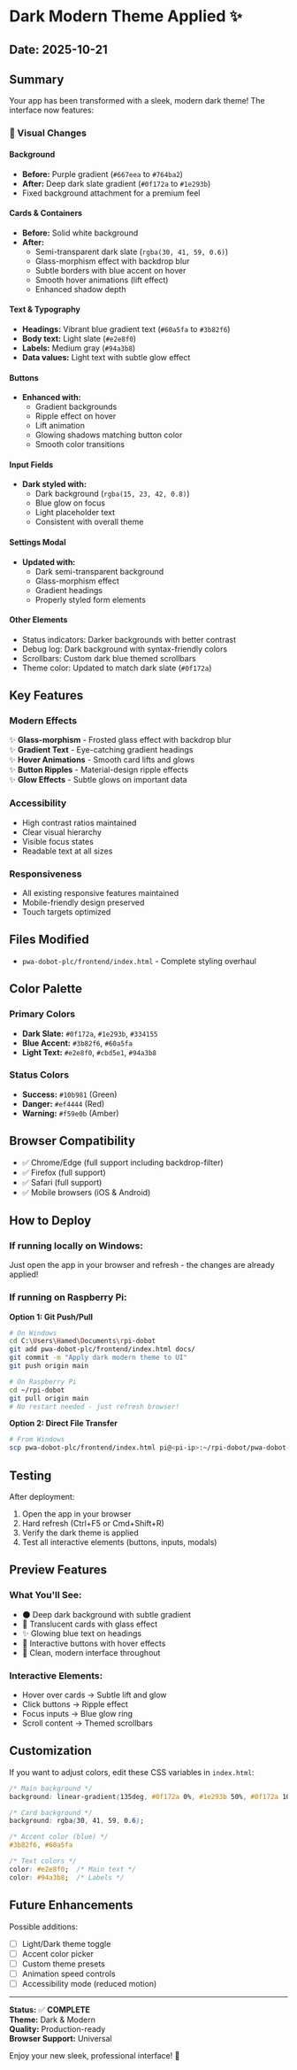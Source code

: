 # Dark Modern Theme Applied ✨

## Date: 2025-10-21

## Summary
Your app has been transformed with a sleek, modern dark theme! The interface now features:

### 🎨 Visual Changes

#### Background
- **Before:** Purple gradient (`#667eea` to `#764ba2`)
- **After:** Deep dark slate gradient (`#0f172a` to `#1e293b`)
- Fixed background attachment for a premium feel

#### Cards & Containers
- **Before:** Solid white background
- **After:** 
  - Semi-transparent dark slate (`rgba(30, 41, 59, 0.6)`)
  - Glass-morphism effect with backdrop blur
  - Subtle borders with blue accent on hover
  - Smooth hover animations (lift effect)
  - Enhanced shadow depth

#### Text & Typography
- **Headings:** Vibrant blue gradient text (`#60a5fa` to `#3b82f6`)
- **Body text:** Light slate (`#e2e8f0`)
- **Labels:** Medium gray (`#94a3b8`)
- **Data values:** Light text with subtle glow effect

#### Buttons
- **Enhanced with:**
  - Gradient backgrounds
  - Ripple effect on hover
  - Lift animation
  - Glowing shadows matching button color
  - Smooth color transitions

#### Input Fields
- **Dark styled with:**
  - Dark background (`rgba(15, 23, 42, 0.8)`)
  - Blue glow on focus
  - Light placeholder text
  - Consistent with overall theme

#### Settings Modal
- **Updated with:**
  - Dark semi-transparent background
  - Glass-morphism effect
  - Gradient headings
  - Properly styled form elements

#### Other Elements
- Status indicators: Darker backgrounds with better contrast
- Debug log: Dark background with syntax-friendly colors
- Scrollbars: Custom dark blue themed scrollbars
- Theme color: Updated to match dark slate (`#0f172a`)

## Key Features

### Modern Effects
✨ **Glass-morphism** - Frosted glass effect with backdrop blur  
✨ **Gradient Text** - Eye-catching gradient headings  
✨ **Hover Animations** - Smooth card lifts and glows  
✨ **Button Ripples** - Material-design ripple effects  
✨ **Glow Effects** - Subtle glows on important data  

### Accessibility
- High contrast ratios maintained
- Clear visual hierarchy
- Visible focus states
- Readable text at all sizes

### Responsiveness
- All existing responsive features maintained
- Mobile-friendly design preserved
- Touch targets optimized

## Files Modified
- `pwa-dobot-plc/frontend/index.html` - Complete styling overhaul

## Color Palette

### Primary Colors
- **Dark Slate:** `#0f172a`, `#1e293b`, `#334155`
- **Blue Accent:** `#3b82f6`, `#60a5fa`
- **Light Text:** `#e2e8f0`, `#cbd5e1`, `#94a3b8`

### Status Colors
- **Success:** `#10b981` (Green)
- **Danger:** `#ef4444` (Red)
- **Warning:** `#f59e0b` (Amber)

## Browser Compatibility
- ✅ Chrome/Edge (full support including backdrop-filter)
- ✅ Firefox (full support)
- ✅ Safari (full support)
- ✅ Mobile browsers (iOS & Android)

## How to Deploy

### If running locally on Windows:
Just open the app in your browser and refresh - the changes are already applied!

### If running on Raspberry Pi:

**Option 1: Git Push/Pull**
```bash
# On Windows
cd C:\Users\Hamed\Documents\rpi-dobot
git add pwa-dobot-plc/frontend/index.html docs/
git commit -m "Apply dark modern theme to UI"
git push origin main

# On Raspberry Pi
cd ~/rpi-dobot
git pull origin main
# No restart needed - just refresh browser!
```

**Option 2: Direct File Transfer**
```bash
# From Windows
scp pwa-dobot-plc/frontend/index.html pi@<pi-ip>:~/rpi-dobot/pwa-dobot-plc/frontend/
```

## Testing
After deployment:
1. Open the app in your browser
2. Hard refresh (Ctrl+F5 or Cmd+Shift+R)
3. Verify the dark theme is applied
4. Test all interactive elements (buttons, inputs, modals)

## Preview Features

### What You'll See:
- 🌑 Deep dark background with subtle gradient
- 💎 Translucent cards with glass effect
- ✨ Glowing blue text on headings
- 🎯 Interactive buttons with hover effects
- 📱 Clean, modern interface throughout

### Interactive Elements:
- Hover over cards → Subtle lift and glow
- Click buttons → Ripple effect
- Focus inputs → Blue glow ring
- Scroll content → Themed scrollbars

## Customization

If you want to adjust colors, edit these CSS variables in `index.html`:

```css
/* Main background */
background: linear-gradient(135deg, #0f172a 0%, #1e293b 50%, #0f172a 100%);

/* Card background */
background: rgba(30, 41, 59, 0.6);

/* Accent color (blue) */
#3b82f6, #60a5fa

/* Text colors */
color: #e2e8f0;  /* Main text */
color: #94a3b8;  /* Labels */
```

## Future Enhancements

Possible additions:
- [ ] Light/Dark theme toggle
- [ ] Accent color picker
- [ ] Custom theme presets
- [ ] Animation speed controls
- [ ] Accessibility mode (reduced motion)

---

**Status:** ✅ **COMPLETE**  
**Theme:** Dark & Modern  
**Quality:** Production-ready  
**Browser Support:** Universal  

Enjoy your new sleek, professional interface! 🎉

